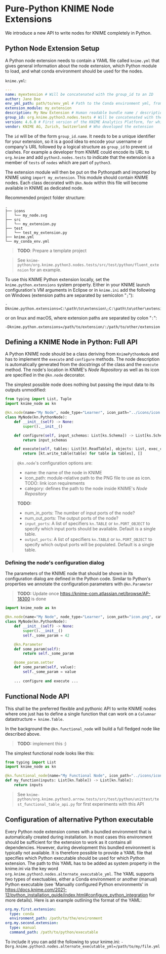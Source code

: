 # Pure-Python KNIME Node Extensions

We introduce a new API to write nodes for KNIME completely in Python.

## Python Node Extension Setup

A Python node extension needs to contain a YAML file called `knime.yml` that gives general information about the node extension, which Python module to load, and what conda environment should be used for the nodes.

`knime.yml`:
```yaml
---
name: myextension # Will be concatenated with the group_id to an ID
author: Jane Doe
env_yml_path: path/to/env_yml # Path to the Conda environment yml, from which the environment for this extension will be built
extension_module: my_extension
description: My New Extension # Human readable bundle name / description
group_id: org.knime.python3.nodes.tests # Will be concatenated with the name to an ID
version: 4.6.0 # First version of the KNIME Analytics Platform, for which this extension can be used
vendor: KNIME AG, Zurich, Switzerland # Who developed the extension
```

The `id` will be of the form `group_id.name`. It needs to be a unique identifier for your extension, so it is a good idea to encode your username or company's URL followed by a logical structure as `group_id` to prevent `id` clashes. For example a developer from KNIME could encode its URL to `org.knime` and add `python3.nodes.tests` to indicate that the extension is a member of `tests` of `nodes` which are part of `python3`.

The extension module will then be put on the Pythonpath and imported by KNIME using `import my_extension`. This module should contain KNIME nodes. Each class decorated with `@kn.Node` within this file will become available in KNIME as dedicated node.

Recommended project folder structure:

```
.
├── icons
│   └── my_node.svg
├── src
│   └── my_extension.py
├── test
│   └── test_my_extension.py
├── knime.yml
└── my_conda_env.yml
```

> **TODO**: Prepare a template project

> See `knime-python/org.knime.python3.nodes.tests/src/test/python/fluent_extension` for an example.

To use this KNIME Python extension locally, set the `knime.python.extensions` system property. Either in your KNIME launch configuration's VM arguments in Eclipse or in `knime.ini` add the following on Windows (extension paths are separated by semicolon "`;`"):

```
-Dknime.python.extensions=C:\path\to\extension\;C:\path\to\other\extension
```

or on linux and macOS, where extension paths are separated by colon "`:`":
```
-Dknime.python.extensions=/path/to/extension/:/path/to/other/extension
```

## Defining a KNIME Node in Python: Full API

A Python KNIME node should be a class deriving from `KnimePythonNode` and has to implement the `execute` and `configure` methods. The node description is automatically generated from the docstrings of the class and the `execute` method. The node's location in KNIME's _Node Repository_ as well as its icon are specified in the `@kn.node` decorator.

The simplest possible node does nothing but passing the input data to its outputs unmodified:

```python
from typing import List, Tuple
import knime_node as kn

@kn.node(name="My Node", node_type="Learner", icon_path="../icons/icon.png", category="/")
class MyNode(kn.PythonNode):
    def __init__(self) -> None:
        super().__init__()

    def configure(self, input_schemas: List[ks.Schema]) -> List[ks.Schema]:
        return input_schemas

    def execute(self, tables: List[kt.ReadTable], objects: List, exec_context) -> Tuple[List[kt.WriteTable], List]:
        return [kt.write_table(table) for table in tables], []

```

> `@kn.node`'s configuration options are:
> * name: the name of the node in KNIME
> * icon_path: module-relative path to the PNG file to use as icon. TODO: link icon requirements
> * category: defines the path to the node inside KNIME's _Node Repository_
>
> **TODO:**
> * num_in_ports: The number of input ports of the node?
> * num_out_ports: The output ports of the node?
> * `input_ports`: A list of specifiers `kn.TABLE` or `kn.PORT_OBJECT` to specify which input ports should be available. Default is a single table.
> * `output_ports`: A list of specifiers `kn.TABLE` or `kn.PORT_OBJECT` to specify which output ports will be populated. Default is a single table.


### Defining the node's configuration dialog

The parameters of the KNIME node that should be shown in its configuration dialog are defined in the Python code. Similar to Python's properties we annotate the configuration parameters with `@kn.Parameter`

> **TODO:** Update once https://knime-com.atlassian.net/browse/AP-18300 is done

```python
import knime_node as kn

@kn.node(name="My Node", node_type="Learner", icon_path="icon.png", category="/")
class MyNode(kn.PythonNode):
    def __init__(self) -> None:
        super().__init__()
        self._some_param = 42

    @kn.Parameter
    def some_param(self):
        return self._some_param

    @some_param.setter
    def some_param(self, value):
        self._some_param = value
    
    ... configure and execute ...
```

## Functional Node API

This shall be the preferred flexible and pythonic API to write KNIME nodes where one just has to define a single function that can work on a `Columnar` datastructure `= knime.Table`.

In the background the `@kn.functional_node` will build a full fledged node like described above.

> **TODO:** implement this :)

The simplest functional node looks like this:

```python
from typing import List
import knime_node as kn

@kn.functional_node(name="My Functional Node", icon_path="../icons/icon.png", category="/")
def my_function(inputs: List[kn.Table]) -> List[kn.Table]:
    return inputs
```

> See `knime-python/org.knime.python3.arrow.tests/src/test/python/unittest/test_functional_table_api.py` for first experiments with this API

## Configuration of alternative Python executable

Every Python node extension comes with a bundled environment that is automatically created during installation.
In most cases this environment should be sufficient for the extension to work as it contains all dependencies.
However, during development this bundled environment is typically not available.
It is therefore possible to provide a YAML file that specifies which Python executable should be used for which Python extension.
The path to this YAML has to be added as system property in the knime.ini via the key word `org.knime.python3.nodes.alternate_executable_yml`.
The YAML supports two types of exectuables, either a Conda environment or another (manual) Python executable (see 'Manually configured Python environments' in https://docs.knime.com/2021-12/python_installation_guide/index.html#configure_python_integration for more details).
Here is an example outlining the format of the YAML:
```yml
org.my.first.extension:
  type: conda
  environment_path: /path/to/the/environment
org.my.second.extension:
  type: manual
  command_path: /path/to/python/executable
```

To include it you can add the following to your knime.ini: `-Dorg.knime.python3.nodes.alternate_executable_yml=/path/to/my/file.yml`
